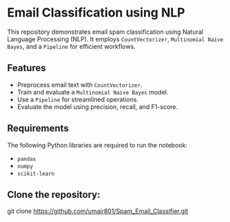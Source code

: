 # Email Classification using NLP

This repository demonstrates email spam classification using Natural Language Processing (NLP). It employs `CountVectorizer`, `Multinomial Naive Bayes`, and a `Pipeline` for efficient workflows.

## Features
- Preprocess email text with `CountVectorizer`.
- Train and evaluate a `Multinomial Naive Bayes` model.
- Use a `Pipeline` for streamlined operations.
- Evaluate the model using precision, recall, and F1-score.

## Requirements
The following Python libraries are required to run the notebook:
- `pandas`
- `numpy`
- `scikit-learn`

## Clone the repository:
git clone https://github.com/umair801/Spam_Email_Classifier.git
